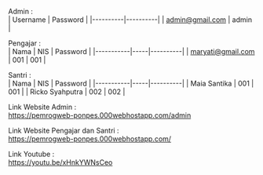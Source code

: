 Admin :  
| Username | Password |
|----------|----------|
| admin@gmail.com | admin |
  
Pengajar :  
| Nama      | NIS | Password |
|-----------|-----|----------|
| maryati@gmail.com | 001 | 001 | 
  
Santri  :  
| Nama      | NIS | Password |
|-----------|-----|----------|
| Maia Santika | 001 | 001 |
| Ricko Syahputra | 002 | 002 |

Link Website Admin :  
https://pemrogweb-ponpes.000webhostapp.com/admin  
  
Link Website Pengajar dan Santri :  
https://pemrogweb-ponpes.000webhostapp.com/  
  
Link Youtube :  
https://youtu.be/xHnkYWNsCeo  
